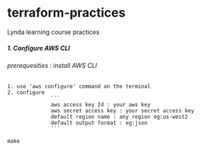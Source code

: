 # terraform-practices
Lynda learning course practices

##### 1. Configure AWS CLI
###### prerequesities : install AWS CLI
    1. use 'aws configure' command on the terminal
    2. configure 
                  ```
                  aws access key Id : your aws key
                  aws secret access key : your secret access key
                  default region name : any region eg:us-west2
                  default output format : eg:json
                  ```
`make`
